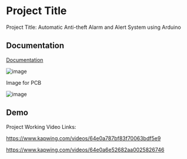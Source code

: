 
# Project Title

Project Title: Automatic Anti-theft Alarm and Alert System using Arduino




## Documentation

[Documentation](https://linktodocumentation)


![image](https://github.com/AhmedRaza393371/anti-theft-alarming-system-using-arduino-Microwave-Sensor/assets/145160224/e6809ed9-8357-4ce2-81b8-797bce6fb1a0)


Image for PCB

![image](https://github.com/AhmedRaza393371/anti-theft-alarming-system-using-arduino-Microwave-Sensor/assets/145160224/c7148e97-4f19-4290-b03b-f57c65958748)

## Demo

Project Working Video Links:

https://www.kapwing.com/videos/64e0a787bf83f70063bdf5e9

https://www.kapwing.com/videos/64e0a6e52682aa0025826746


